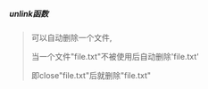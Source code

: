 ##### unlink函数

> 可以自动删除一个文件,
>
> 当一个文件"file.txt"不被使用后自动删除'file.txt'
>
> 即close"file.txt"后就删除"file.txt"

